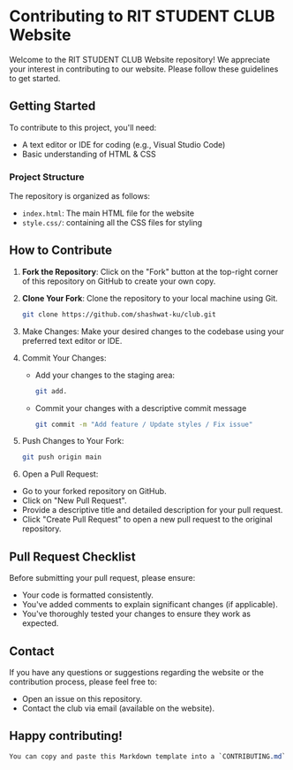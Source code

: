# Contributing to RIT STUDENT CLUB Website

Welcome to the RIT STUDENT CLUB Website repository! We appreciate your interest in contributing to our website. Please follow these guidelines to get started.

## Getting Started

To contribute to this project, you'll need:

- A text editor or IDE for coding (e.g., Visual Studio Code)
- Basic understanding of HTML & CSS

### Project Structure

The repository is organized as follows:

- `index.html`: The main HTML file for the website
- `style.css/`: containing all the CSS files for styling

## How to Contribute

1. **Fork the Repository**: Click on the "Fork" button at the top-right corner of this repository on GitHub to create your own copy.

2. **Clone Your Fork**: Clone the repository to your local machine using Git.

   ```bash
   git clone https://github.com/shashwat-ku/club.git

3. Make Changes: Make your desired changes to the codebase using your preferred text editor or IDE.

4. Commit Your Changes:
   - Add your changes to the staging area:
     ```bash
     git add.
   - Commit your changes with a descriptive commit message
      ```bash
     git commit -m "Add feature / Update styles / Fix issue"
5. Push Changes to Your Fork:
     ```bash
     git push origin main
6. Open a Pull Request:
- Go to your forked repository on GitHub.
- Click on "New Pull Request".
 - Provide a descriptive title and detailed description for your pull request.
 - Click "Create Pull Request" to open a new pull request to the original repository.

## Pull Request Checklist
Before submitting your pull request, please ensure:

- Your code is formatted consistently.
- You've added comments to explain significant changes (if applicable).
- You've thoroughly tested your changes to ensure they work as expected.

## Contact
If you have any questions or suggestions regarding the website or the contribution process, please feel free to:

- Open an issue on this repository.
- Contact the club via email (available on the website).

##  Happy contributing!
 ```css
You can copy and paste this Markdown template into a `CONTRIBUTING.md` file within your repository. This file will provide clear instructions for contributors on how to fork, clone, make changes, and open pull requests to contribute to your RIT STUDENT CLUB website project.

